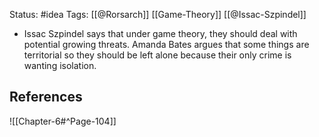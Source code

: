 Status: #idea
Tags: [[@Rorsarch]] [[Game-Theory]] [[@Issac-Szpindel]]

* Issac Szpindel says that under game theory, they should deal with potential growing threats. Amanda Bates argues that some things are territorial so they should be left alone because their only crime is wanting isolation.

## References

![[Chapter-6#^Page-104]]

